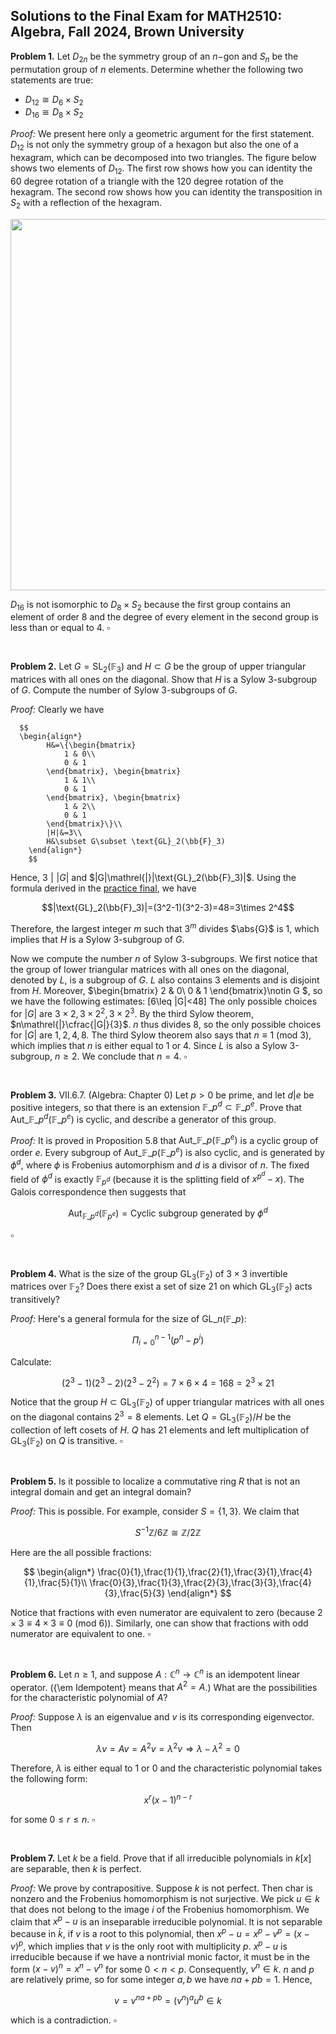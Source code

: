 ## Solutions to the Final Exam for MATH2510: Algebra, Fall 2024, Brown University

<strong>Problem 1.</strong> Let $D_{2n}$ be the symmetry group of an $n-$gon and $S_n$ be the permutation group of $n$ elements. Determine whether the following two statements are true:
- $D_{12}\cong D_6\times S_2$
- $D_{16}\cong D_8\times S_2$

<em>Proof: </em> We present here only a geometric argument for the first statement. $D_{12}$ is not only the symmetry group of a hexagon but also the one of a hexagram, which can be decomposed into two triangles. The figure below shows two elements of $D_{12}$. The first row shows how you can identity the 60 degree rotation of a triangle with the 120 degree rotation of the hexagram. The second row shows how you can identity the transposition in $S_2$ with a reflection of the hexagram.

<div align="center">
	<img width="594" src="https://github.com/user-attachments/assets/1ab539fe-0a58-431f-a95f-5d0037b28255">
</div>

$D_{16}$ is not isomorphic to $D_8\times S_2$ because the first group contains an element of order 8 and the degree of every element in the second group is less than or equal to 4. $\square$

<br>

<strong>Problem 2.</strong> Let $G=\text{SL}_2(\mathbb{F}_3)$ and $H\subset G$ be the group of upper triangular matrices with all ones on the diagonal. Show that $H$ is a Sylow 3-subgroup of $G$. Compute the number of Sylow 3-subgroups of $G$.

<em>Proof: </em> Clearly we have

      $$
      \begin{align*}
            H&=\{\begin{bmatrix}
                1 & 0\\
                0 & 1
            \end{bmatrix}, \begin{bmatrix}
                1 & 1\\
                0 & 1
            \end{bmatrix}, \begin{bmatrix}
                1 & 2\\
                0 & 1
            \end{bmatrix}\}\\
            |H|&=3\\
            H&\subset G\subset \text{GL}_2(\bb{F}_3)
        \end{align*}
        $$

Hence, $3\mathrel{|}\lvert G\lvert$ and $|G|\mathrel{|}|\text{GL}_2(\bb{F}_3)|$. Using the formula derived in the [practice final](https://coolrmal.github.io/2024/12/23/Solutions-to-the-Practice-Final-for-MATH2510-Algebra,-Fall-2024,-Brown-University.html), we have

$$|\text{GL}_2(\bb{F}_3)|=(3^2-1)(3^2-3)=48=3\times 2^4$$

Therefore, the largest integer $m$ such that $3^m$ divides $\abs{G}$ is $1$, which implies that $H$ is a Sylow 3-subgroup of $G$.

Now we compute the number $n$ of Sylow 3-subgroups. We first notice that the group of lower triangular matrices with all ones on the diagonal, denoted by $L$, is a subgroup of $G$. $L$ also contains 3 elements and is disjoint from $H$. Moreover, $\begin{bmatrix}
                2 & 0\\
                0 & 1
            \end{bmatrix}\notin G $, so we have the following estimates:
            \[6\leq |G|<48\]
        The only possible choices for $|G|$ are $3\times 2, 3\times 2^2, 3\times 2^3$. By the third Sylow theorem, $n\mathrel{|}\cfrac{|G|}{3}$. $n$ thus divides $8$, so the only possible choices for $|G|$ are $1,2,4,8$. The third Sylow theorem also says that $n\equiv 1\text{ (mod }3)$, which implies that $n$ is either equal to $1$ or $4$. Since $L$ is also a Sylow 3-subgroup, $n\geq 2$. We conclude that $n=4$.
$\square$

<br>

<strong>Problem 3.</strong> VII.6.7. (Algebra: Chapter 0) Let $p>0$ be prime, and let $d\lvert e$ be positive integers, so that there is an extension $\mathbb{F}\_{p^d}\subset \mathbb{F}\_{p^e}$. Prove that $\text{Aut}\_{\mathbb{F}\_{p^d}}(\mathbb{F}\_{p^e})$ is cyclic, and describe a generator of this group.

<em>Proof: </em>It is proved in Proposition 5.8 that $\text{Aut}\_{\mathbb{F}\_{p}}(\mathbb{F}\_{p^e})$ is a cyclic group of order $e$. Every subgroup of $\text{Aut}\_{\mathbb{F}\_{p}}(\mathbb{F}\_{p^e})$ is also cyclic, and is generated by $\phi^d$, where $\phi$ is Frobenius automorphism and $d$ is a divisor of $n$. The fixed field of $\phi^d$ is exactly $\mathbb{F}_{p^d}$ (because it is the splitting field of $x^{p^d}-x$). The Galois correspondence then suggests that 

$$\text{Aut}_{\mathbb{F}\_{p^d}}(\mathbb{F}_{p^e})=\text{Cyclic subgroup generated by }\phi^d$$ 

$\square$

<br>

<strong>Problem 4.</strong>  What is the size of the group $\mathrm{GL}_3(\mathbb{F}_2)$ of $3\times 3$ invertible matrices over $\mathbb{F}_2$?  Does there exist a set of size $21$ on which $\mathrm{GL}_3(\mathbb{F}_2)$ acts transitively?

<em>Proof: </em> Here's a general formula for the size of $\mathrm{GL}\_n(\mathbb{F}\_{p})$:

$$\Pi_{i=0}^{n-1}(p^n-p^i)$$

Calculate:

$$(2^3-1)(2^3-2)(2^3-2^2)=7\times 6\times 4=168=2^3\times 21$$

Notice that the group $H\subset \mathrm{GL}_3(\mathbb{F}_2)$ of upper triangular matrices with all ones on the diagonal contains $2^3=8$ elements. Let $Q=\mathrm{GL}_3(\mathbb{F}_2)/H$ be the collection of left cosets of $H$. $Q$ has 21 elements and left multiplication of $\mathrm{GL}_3(\mathbb{F}_2)$ on $Q$ is transitive. $\square$

<br>

<strong>Problem 5.</strong> Is it possible to localize a commutative ring $R$ that is not an integral domain and get an integral domain?

<em>Proof: </em> This is possible. For example, consider $S=\{1,3\}$. We claim that

$$S^{-1}\mathbb{Z}/6\mathbb{Z}\cong \mathbb{Z}/2\mathbb{Z}$$

Here are the all possible fractions:

$$
\begin{align*}
\frac{0}{1},\frac{1}{1},\frac{2}{1},\frac{3}{1},\frac{4}{1},\frac{5}{1}\\
\frac{0}{3},\frac{1}{3},\frac{2}{3},\frac{3}{3},\frac{4}{3},\frac{5}{3}
\end{align*}
$$

Notice that fractions with even numerator are equivalent to zero (because $2\times 3\equiv 4\times 3 \equiv 0 \text{ (mod } 6)$). Similarly, one can show that fractions with odd numerator are equivalent to one. $\square$

<br>

<strong>Problem 6.</strong> Let $n\geq 1$, and suppose $A:\mathbb{C}^n\to \mathbb{C}^n$ is an idempotent linear operator.  ({\em Idempotent} means that $A^2 = A$.)  What are the possibilities for the characteristic polynomial of $A$? 

<em>Proof: </em> Suppose $\lambda$ is an eigenvalue and $v$ is its corresponding eigenvector. Then

$$\lambda v=Av=A^2v=\lambda^2v\Rightarrow \lambda-\lambda^2=0$$

Therefore, $\lambda$ is either equal to $1$ or 0 and the characteristic polynomial takes the following form:

$$x^r(x-1)^{n-r}$$

for some $0\leq r\leq n$. $\square$

<br>

<strong>Problem 7.</strong> Let $k$ be a field. Prove that if all irreducible polynomials in $k[x]$ are separable, then $k$ is perfect.

<em>Proof: </em> We prove by contrapositive. Suppose $k$ is not perfect. Then char is nonzero and the Frobenius homomorphism is not surjective. We pick $u\in k$ that does not belong to the image $i$ of the Frobenius homomorphism. We claim that $x^p-u$ is an inseparable irreducible polynomial. It is not separable because in $\bar{k}$, if $v$ is a root to this polynomial, then $x^p-u=x^p-v^p=(x-v)^p$, which implies that $v$ is the only root with multiplicity $p$. $x^p-u$ is irreducible because if we have a nontrivial monic factor, it must be in the form $(x-v)^n=x^n-v^n$ for some $0<n<p$. Consequently, $v^n\in k$. $n$ and $p$ are relatively prime, so for some integer $a,b$ we have $na+pb=1$. Hence, 

$$v=v^{na+pb}=(v^{n})^au^b\in k$$

which is a contradiction. $\square$


